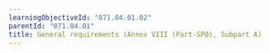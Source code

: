 ```yaml
---
learningObjectiveId: "071.04.01.02"
parentId: "071.04.01"
title: General requirements (Annex VIII (Part-SPO), Subpart A)
---
```

